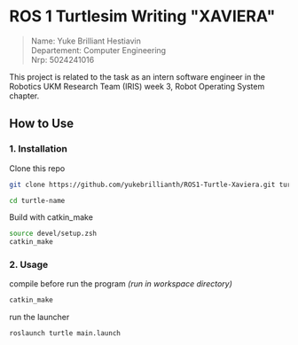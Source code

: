 # ROS 1 Turtlesim Writing "XAVIERA"
> Name: Yuke Brilliant Hestiavin <br>
> Departement: Computer Engineering <br>
> Nrp: 5024241016

This project is related to the task as an intern software engineer in the Robotics UKM Research Team (IRIS) week 3, Robot Operating System chapter.

## How to Use

### 1. Installation

Clone this repo

```bash
git clone https://github.com/yukebrillianth/ROS1-Turtle-Xaviera.git turtle-name

cd turtle-name
```

Build with catkin_make

```bash
source devel/setup.zsh
catkin_make
```

### 2. Usage

compile before run the program
_(run in workspace directory)_

```bash
catkin_make
```

run the launcher

```bash
roslaunch turtle main.launch
```
